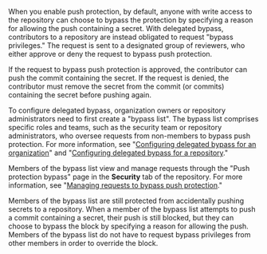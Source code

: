 When you enable push protection, by default, anyone with write access to the repository can choose to bypass the protection by specifying a reason for allowing the push containing a secret. With delegated bypass, contributors to a repository are instead obligated to request "bypass privileges." The request is sent to a designated group of reviewers, who either approve or deny the request to bypass push protection.

If the request to bypass push protection is approved, the contributor can push the commit containing the secret. If the request is denied, the contributor must remove the secret from the commit (or commits) containing the secret before pushing again.

To configure delegated bypass, organization owners or repository administrators need to first create a "bypass list". The bypass list comprises specific roles and teams, such as the security team or repository administrators, who oversee requests from non-members to bypass push protection. For more information, see "[Configuring delegated bypass for an organization](/code-security/secret-scanning/using-advanced-secret-scanning-and-push-protection-features/delegated-bypass-for-push-protection/enabling-delegated-bypass-for-push-protection#configuring-delegated-bypass-for-an-organization)" and "[Configuring delegated bypass for a repository](/code-security/secret-scanning/using-advanced-secret-scanning-and-push-protection-features/delegated-bypass-for-push-protection/enabling-delegated-bypass-for-push-protection#configuring-delegated-bypass-for-a-repository)."

Members of the bypass list view and manage requests through the "Push protection bypass" page in the **Security** tab of the repository. For more information, see "[Managing requests to bypass push protection](/code-security/secret-scanning/using-advanced-secret-scanning-and-push-protection-features/delegated-bypass-for-push-protection/managing-requests-to-bypass-push-protection)."

Members of the bypass list are still protected from accidentally pushing secrets to a repository. When a member of the bypass list attempts to push a commit containing a secret, their push is still blocked, but they can choose to bypass the block by specifying a reason for allowing the push. Members of the bypass list do not have to request bypass privileges from other members in order to override the block.
